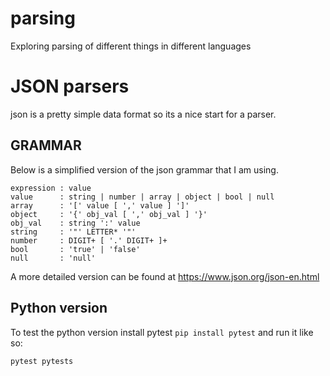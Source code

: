 # parsing
Exploring parsing of different things in different languages

# JSON parsers

json is a pretty simple data format so its a nice start for a parser.

## GRAMMAR

Below is a simplified version of the json grammar that I am using.

```
expression : value
value      : string | number | array | object | bool | null
array      : '[' value [ ',' value ] ']'
object     : '{' obj_val [ ',' obj_val ] '}'
obj_val    : string ':' value
string     : '"' LETTER* '"'
number     : DIGIT+ [ '.' DIGIT+ ]+
bool       : 'true' | 'false'
null       : 'null'
```

A more detailed version can  be found at https://www.json.org/json-en.html


## Python version

To test the python version install pytest `pip install pytest` and run it like so:

```bash
pytest pytests
```
